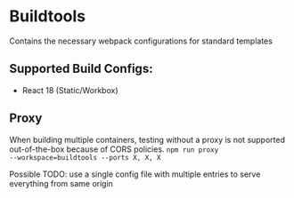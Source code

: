 # Buildtools
Contains the necessary webpack configurations for standard templates

## Supported Build Configs:
- React 18 (Static/Workbox)

## Proxy
When building multiple containers, testing without a proxy is not supported out-of-the-box because of CORS policies.
<code>npm run proxy --workspace=buildtools --ports X, X, X</code>

Possible TODO: use a single config file with multiple entries to serve everything from same origin